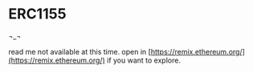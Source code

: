 # ERC1155

¬_¬

read me not available at this time. open in [https://remix.ethereum.org/](https://remix.ethereum.org/) if you want to explore. 